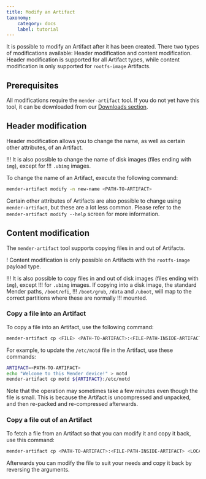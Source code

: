 ```yaml
---
title: Modify an Artifact
taxonomy:
    category: docs
    label: tutorial
---
```


It is possible to modify an Artifact after it has been created. There two types of modifications
available: Header modification and content modification. Header modification is supported for all
Artifact types, while content modification is only supported for `rootfs-image` Artifacts.

## Prerequisites

All modifications require the `mender-artifact` tool. If you do not yet have this tool, it can be
downloaded from our [Downloads section](../../09.Downloads/docs.md).

## Header modification

Header modification allows you to change the name, as well as certain other attributes, of an
Artifact.

!!! It is also possible to change the name of disk images (files ending with `img`), except for
!!! `.ubimg` images.

To change the name of an Artifact, execute the following command:

```bash
mender-artifact modify -n new-name <PATH-TO-ARTIFACT>
```

Certain other attributes of Artifacts are also possible to change using `mender-artifact`, but these
are a lot less common. Please refer to the `mender-artifact modify --help` screen for more
information.

## Content modification

The `mender-artifact` tool supports copying files in and out of Artifacts.

! Content modification is only possible on Artifacts with the `rootfs-image` payload type.

!!! It is also possible to copy files in and out of disk images (files ending with `img`), except
!!! for `.ubimg` images. If copying into a disk image, the standard Mender paths, `/boot/efi`,
!!! `/boot/grub`, `/data` and `/uboot`, will map to the correct partitions where these are normally
!!! mounted.

### Copy a file into an Artifact

To copy a file into an Artifact, use the following command:

```bash
mender-artifact cp <FILE> <PATH-TO-ARTIFACT>:<FILE-PATH-INSIDE-ARTIFACT>
```

For example, to update the `/etc/motd` file in the Artifact, use these commands:

```bash
ARTIFACT=<PATH-TO-ARTIFACT>
echo "Welcome to this Mender device!" > motd
mender-artifact cp motd ${ARTIFACT}:/etc/motd
```

Note that the operation may sometimes take a few minutes even though the file is small. This is
because the Artifact is uncompressed and unpacked, and then re-packed and re-compressed afterwards.


### Copy a file out of an Artifact

To fetch a file from an Artifact so that you can modify it and copy it back, use this command:

```bash
mender-artifact cp <PATH-TO-ARTIFACT>:<FILE-PATH-INSIDE-ARTIFACT> <LOCAL-FILE-PATH>
```

Afterwards you can modify the file to suit your needs and copy it back by reversing the arguments.
